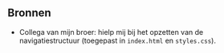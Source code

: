 ## Bronnen 
- Collega van mijn broer: hielp mij bij het opzetten van de navigatiestructuur (toegepast in `index.html` en `styles.css`).
